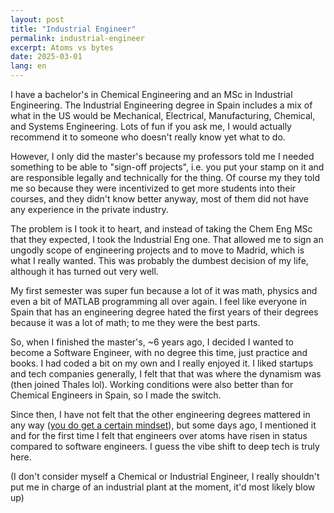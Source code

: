 ```yaml
---
layout: post
title: "Industrial Engineer"
permalink: industrial-engineer
excerpt: Atoms vs bytes
date: 2025-03-01
lang: en
---
```


I have a bachelor's in Chemical Engineering and an MSc in Industrial Engineering.
The Industrial Engineering degree in Spain includes a mix of what in the US would be Mechanical, Electrical, Manufacturing, Chemical, and Systems Engineering. Lots of fun if you ask me, I would actually recommend it to someone who doesn't really know yet what to do.

However, I only did the master's because my professors told me I needed something to be able to "sign-off projects", i.e. you put your stamp on it and are responsible legally and technically for the thing. Of course my they told me so because they were incentivized to get more students into their courses, and they didn't know better anyway, most of them did not have any experience in the private industry.

The problem is I took it to heart, and instead of taking the Chem Eng MSc that they expected, I took the Industrial Eng one.
That allowed me to sign an ungodly scope of engineering projects and to move to Madrid, which is what I really wanted.
This was probably the dumbest decision of my life, although it has turned out very well.

My first semester was super fun because a lot of it was math, physics and even a bit of MATLAB programming all over again.
I feel like everyone in Spain that has an engineering degree hated the first years of their degrees because it was a lot of math; to me they were the best parts.

So, when I finished the master's, ~6 years ago, I decided I wanted to become a Software Engineer, with no degree this time, just practice and books. I had coded a bit on my own and I really enjoyed it.
I liked startups and tech companies generally, I felt that that was where the dynamism was (then joined Thales lol). Working conditions were also better than for Chemical Engineers in Spain, so I made the switch.

Since then, I have not felt that the other engineering degrees mattered in any way ([you do get a certain mindset](https://rbarbadillo.github.io/diceseis-marzo-2021)), but some days ago,
I mentioned it and for the first time I felt that engineers over atoms have risen in status compared to software engineers. I guess the vibe shift to deep tech is truly here.

(I don't consider myself a Chemical or Industrial Engineer, I really shouldn't put me in charge of an industrial plant at the moment, it'd most likely blow up)
